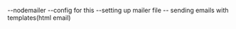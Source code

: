--nodemailer
--config for this
--setting up mailer file
-- sending emails with templates(html email)